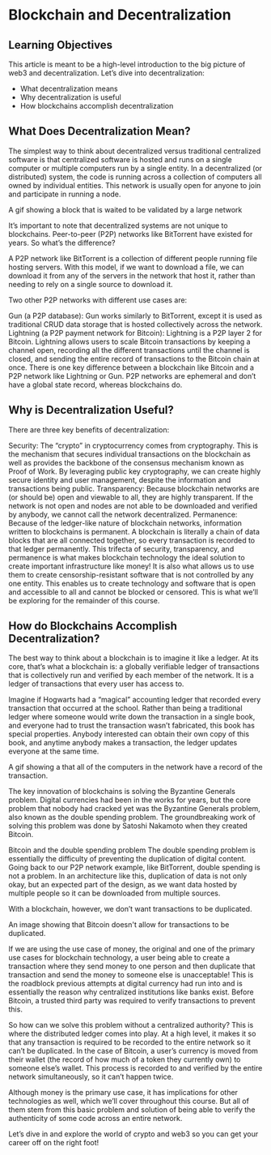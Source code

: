 # Blockchain and Decentralization

## Learning Objectives
This article is meant to be a high-level introduction to the big picture of web3 and decentralization. Let’s dive into decentralization:

* What decentralization means
* Why decentralization is useful
* How blockchains accomplish decentralization

## What Does Decentralization Mean?
The simplest way to think about decentralized versus traditional centralized software is that centralized software is hosted and runs on a single computer or multiple computers run by a single entity. In a decentralized (or distributed) system, the code is running across a collection of computers all owned by individual entities. This network is usually open for anyone to join and participate in running a node.

A gif showing a block that is waited to be validated by a large network

It’s important to note that decentralized systems are not unique to blockchains. Peer-to-peer (P2P) networks like BitTorrent have existed for years. So what’s the difference?

A P2P network like BitTorrent is a collection of different people running file hosting servers. With this model, if we want to download a file, we can download it from any of the servers in the network that host it, rather than needing to rely on a single source to download it.

Two other P2P networks with different use cases are:

Gun (a P2P database): Gun works similarly to BitTorrent, except it is used as traditional CRUD data storage that is hosted collectively across the network.
Lightning (a P2P payment network for Bitcoin): Lightning is a P2P layer 2 for Bitcoin. Lightning allows users to scale Bitcoin transactions by keeping a channel open, recording all the different transactions until the channel is closed, and sending the entire record of transactions to the Bitcoin chain at once.
There is one key difference between a blockchain like Bitcoin and a P2P network like Lightning or Gun. P2P networks are ephemeral and don’t have a global state record, whereas blockchains do.

## Why is Decentralization Useful?
There are three key benefits of decentralization:

Security: The “crypto” in cryptocurrency comes from cryptography. This is the mechanism that secures individual transactions on the blockchain as well as provides the backbone of the consensus mechanism known as Proof of Work. By leveraging public key cryptography, we can create highly secure identity and user management, despite the information and transactions being public.
Transparency: Because blockchain networks are (or should be) open and viewable to all, they are highly transparent. If the network is not open and nodes are not able to be downloaded and verified by anybody, we cannot call the network decentralized.
Permanence: Because of the ledger-like nature of blockchain networks, information written to blockchains is permanent. A blockchain is literally a chain of data blocks that are all connected together, so every transaction is recorded to that ledger permanently.
This trifecta of security, transparency, and permanence is what makes blockchain technology the ideal solution to create important infrastructure like money! It is also what allows us to use them to create censorship-resistant software that is not controlled by any one entity. This enables us to create technology and software that is open and accessible to all and cannot be blocked or censored. This is what we’ll be exploring for the remainder of this course.

## How do Blockchains Accomplish Decentralization?
The best way to think about a blockchain is to imagine it like a ledger. At its core, that’s what a blockchain is: a globally verifiable ledger of transactions that is collectively run and verified by each member of the network. It is a ledger of transactions that every user has access to.

Imagine if Hogwarts had a “magical” accounting ledger that recorded every transaction that occurred at the school. Rather than being a traditional ledger where someone would write down the transaction in a single book, and everyone had to trust the transaction wasn’t fabricated, this book has special properties. Anybody interested can obtain their own copy of this book, and anytime anybody makes a transaction, the ledger updates everyone at the same time.

A gif showing a that all of the computers in the network have a record of the transaction.

The key innovation of blockchains is solving the Byzantine Generals problem. Digital currencies had been in the works for years, but the core problem that nobody had cracked yet was the Byzantine Generals problem, also known as the double spending problem. The groundbreaking work of solving this problem was done by Satoshi Nakamoto when they created Bitcoin.

Bitcoin and the double spending problem
The double spending problem is essentially the difficulty of preventing the duplication of digital content. Going back to our P2P network example, like BitTorrent, double spending is not a problem. In an architecture like this, duplication of data is not only okay, but an expected part of the design, as we want data hosted by multiple people so it can be downloaded from multiple sources.

With a blockchain, however, we don’t want transactions to be duplicated.

An image showing that Bitcoin doesn't allow for transactions to be duplicated.

If we are using the use case of money, the original and one of the primary use cases for blockchain technology, a user being able to create a transaction where they send money to one person and then duplicate that transaction and send the money to someone else is unacceptable! This is the roadblock previous attempts at digital currency had run into and is essentially the reason why centralized institutions like banks exist. Before Bitcoin, a trusted third party was required to verify transactions to prevent this.

So how can we solve this problem without a centralized authority? This is where the distributed ledger comes into play. At a high level, it makes it so that any transaction is required to be recorded to the entire network so it can’t be duplicated. In the case of Bitcoin, a user’s currency is moved from their wallet (the record of how much of a token they currently own) to someone else’s wallet. This process is recorded to and verified by the entire network simultaneously, so it can’t happen twice.

Although money is the primary use case, it has implications for other technologies as well, which we’ll cover throughout this course. But all of them stem from this basic problem and solution of being able to verify the authenticity of some code across an entire network.

Let’s dive in and explore the world of crypto and web3 so you can get your career off on the right foot!

